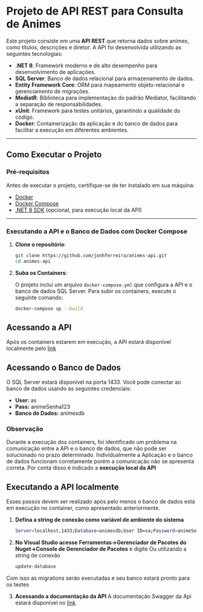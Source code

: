 # Projeto de API REST para Consulta de Animes

Este projeto consiste em uma **API REST** que retorna dados sobre animes, como títulos, descrições e diretor. A API foi desenvolvida utilizando as seguintes tecnologias:

- **.NET 8**: Framework moderno e de alto desempenho para desenvolvimento de aplicações.
- **SQL Server**: Banco de dados relacional para armazenamento de dados.
- **Entity Framework Core**: ORM para mapeamento objeto-relacional e gerenciamento de migrações.
- **MediatR**: Biblioteca para implementação do padrão Mediator, facilitando a separação de responsabilidades.
- **xUnit**: Framework para testes unitários, garantindo a qualidade do código.
- **Docker**: Containerização da aplicação e do banco de dados para facilitar a execução em diferentes ambientes.

---

## Como Executar o Projeto

### Pré-requisitos
Antes de executar o projeto, certifique-se de ter instalado em sua máquina:
- [Docker](https://www.docker.com/)
- [Docker Compose](https://docs.docker.com/compose/install/)
- [.NET 8 SDK](https://dotnet.microsoft.com/download/dotnet/8.0) (opcional, para execução local da API)

---

### Executando a API e o Banco de Dados com Docker Compose

1. **Clone o repositório**:
   ```bash
   git clone https://github.com/jonhferreira/animes-api.git
   cd animes-api

2. **Suba os Containers**:
   
   O projeto inclui um arquivo `docker-compose.yml` que configura a API e o banco de dados SQL Server. Para subir os containers, execute o seguinte comando:
   ```bash
   docker-compose up --build

## Acessando a API

Após os containers estarem em execução, a API estará disponível localmente pelo [link](http://localhost:5000)

## Acessando o Banco de Dados
  O SQL Server estará disponível na porta 1433. Você pode conectar ao banco de dados usando as seguintes credenciais:
  - **User:** as
  - **Pass:** animeSenha123
  - **Banco de Dados:** animesdb

### Observação
Durante a execução dos containers, foi identificado um problema na comunicação entre a API e o banco de dados, que não pode ser solucionado no prazo determinado.
Individualmente a Aplicação e o banco de dados funcionam corretamente porém a comunicação não se apresenta correta. Por conta disso é indicado a **execução local da API**

## Executando a API localmente
Esses passos devem ser realizado após pelo menos o banco de dados está em execução no container, como apresentado anteriormente.

1. **Defina a string de conexão como variável de ambiente do sistema**
   ```bash
   Server=localhost,1433;Database=animesdb;User ID=sa;Password=animeSenha123;TrustServerCertificate=True;

2. **No Visual Studio acesse**  **Ferramentas->Gerenciador de Pacotes do Nuget->Console de Gerenciador de Pacotes** e digite
Ou utilizando a string de conexão
   ```bash
   update-database
Com isso as migrations serão executadas e seu banco estará pronto para os testes

3. **Acessando a documentação da API**
A documentação Swagger da Api estará disponível no [link](http://localhost:5000/swagger)	





